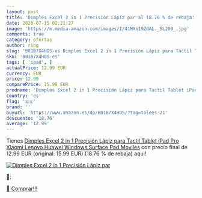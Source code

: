 ```yaml
---
layout: post
title: 'Dimples Excel 2 in 1 Precisión Lápiz par al 18.76 % de rebaja'
date: 2020-07-15 02:21:27
image: 'https://m.media-amazon.com/images/I/41MXnI9ZdAL._SL200_.jpg'
comments: true
category: ofertas
author: ring
slug: 'B01B7X4HOS-es Dimples Excel 2 in 1 Precisión Lápiz para Tactil Tablet...'
sku: 'B01B7X4HOS-es'
tags: [ 'ipad', ]
actualPrice: 12.99 EUR
currency: EUR
price: 12.99
comparePrice: 15.99 EUR
prodname: 'Dimples Excel 2 in 1 Precisión Lápiz para Tactil Tablet iPad Pro Xiaomi Lenovo Huawei Windows Surface Pad Moviles'
country: 'es'
flag: '🇪🇸'
brand: ''
buyurl: 'https://www.amazon.es/dp/B01B7X4HOS/?tag=tolees-21'
descuento: '18.76'
average: '12.99'
---
```


Tienes [Dimples Excel 2 in 1 Precisión Lápiz para Tactil Tablet iPad Pro Xiaomi Lenovo Huawei Windows Surface Pad Moviles](https://www.amazon.es/dp/B01B7X4HOS/?tag=tolees-21) con precio final de  12.99 EUR (original: 15.99 EUR) (18.76 %  de rebaja) aqui!

[![Dimples Excel 2 in 1 Precisión Lápiz par](https://m.media-amazon.com/images/I/41MXnI9ZdAL._SL200_.jpg)](https://www.amazon.es/dp/B01B7X4HOS/?tag=tolees-21)

🔎:


[🛒 Comprar!!!](https://www.amazon.es/dp/B01B7X4HOS/?tag=tolees-21)
